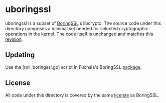 uboringssl
=======================================

uboringssl is a subset of [BoringSSL]'s libcrypto.  The source
code under this directory comprises a minimal set needed for selected
cryptographic operations in the kernel.  The code itself is unchanged
and matches this [revision].

## Updating

Use the [roll_boringssl.go] script in Fuchsia's BoringSSL [package].

## License

All code under this directory is covered by the same [license] as BoringSSL.

[BoringSSL]: https://fuchsia.googlesource.com/third_party/boringssl/+/master/README.md
[package]: https://fuchsia.googlesource.com/garnet/+/master/packages/boringssl
[license]: https://fuchsia.googlesource.com/third_party/boringssl/+/master/LICENSE

[//]: # (UPDATE THE DIGEST WHEN ROLLING BORINGSSL)
[revision]: https://fuchsia.googlesource.com/third_party/boringssl/+/4b968339e3ced2d498f4182cd725243bb6cca81b/
